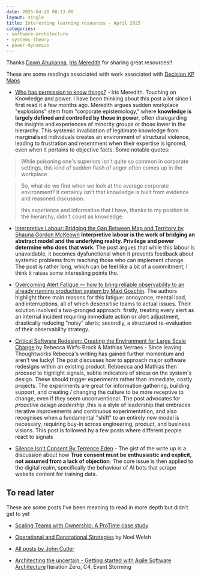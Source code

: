 ```yaml
---
date: 2025-04-20 00:13:00
layout: single
title: Interesting learning resources - April 2025
categories:
- software-architecture
- systems-theory
- power-dynamics
---
```


Thanks [Dawn Ahukanna](https://mastodon.social/@dahukanna), [Iris Meredith](https://mastodon.social/@iris_meredith) for sharing great resources!!

These are some readings associated with work associated with  [Decision KP Maps]({{site.url}})

* [Who has permission to know things?](https://deadsimpletech.com/blog/epistemology) - Iris Meredith. Touching on Knowledge and power. I have been thinking about this post a lot since I first read it a few months ago. Meredith argues sudden workplace "explosions" stem from "corporate epistemology," where **knowledge is largely defined and controlled by those in power**, often disregarding the insights and experiences of minority groups or those lower in the hierarchy. This systemic invalidation of legitimate knowledge from marginalised individuals creates an environment of structural violence, leading to frustration and resentment when their expertise is ignored, even when it pertains to objective facts.
Some notable quotes:

> While poisoning one's superiors isn't quite so common in corporate settings, this kind of sudden flash of anger often comes up in the workplace

>So, what do we find when we look at the average corporate environment? It certainly isn't that knowledge is built from evidence and reasoned discussion.
>
> this experience and information that I have, thanks to my position in the hierarchy, didn't count as knowledge. 

* [Interpretive Labour: Bridging the Gap Between Map and Territory by Shauna Gordon McKeown](https://www.rethinkingpower.info/how-interpretive-labor-straddles-the-gap-between-rules-and-reality/) **Interpretive labour is the work of bridging an abstract model and the underlying reality. Privilege and power determine who does that work**. The post argues that while this labour is unavoidable, it becomes dysfunctional when it prevents feedback about systemic problems from reaching those who can implement change. The post is rather long, which can be feel like a bit of a commitment, I think it raises some interesting points tho.

* [Overcoming Alert Fatigue — how to bring reliable observability to an already running production system by Maxi Goschin](https://blog.misterspex.tech/overcoming-alert-fatigue-how-to-bring-reliable-observability-to-an-already-running-production-89efe7a4549a). The authors highlight three main reasons for this fatigue: annoyance, mental load, and interruptions, all of which desensitise teams to actual issues. Their solution involved a two-pronged approach: firstly, treating every alert as an internal incident requiring immediate action or alert adjustment, drastically reducing "noisy" alerts; secondly, a structured re-evaluation of their observability strategy. 

* [Critical Software Redesign: Creating the Environment for Large Scale Change](https://wirfs-brock.com/rebecca/blog/2025/04/14/) by Rebecca Wirfs-Brock & Mathias Verraes - Since leaving Thoughtworks Rebecca's writing has gained further momentum and aren't we lucky! The post discusses how to approach major software redesigns within an existing product. Rebbecca and Mathias then proceed to  highlight signals, subtle indicators of stress on the system's design. These should trigger experiments rather than immediate, costly projects. 
The experiments are great for information gathering, building support, and creating / changing the culture to be more receptive to  change, even if they seem unconventional. The post advocates for _proactive design leadership_ ,this is a style of leadership that embraces iterative improvements and continuous experimentation, and also recognises when a fundamental "shift" to an entirely new model is necessary, requiring buy-in across engineering, product, and business visions.
This post is followed by a few posts where different people react to signals



* [Silence Isn't Consent By Terrence Eden](https://shkspr.mobi/blog/2023/04/silence-isnt-consent/) - The gist of the write up is a discussion about how **True consent must be enthusiastic and explicit, not assumed from a lack of objection**. The core issue is then applied to the digital realm, specifically the behaviour of AI bots that scrape website content for training data. 


## To read later

These are some posts I've been meaning to read in more depth but didn't get to yet

* [Scaling Teams with Ownership: A ProTime case study](https://aardling.eu/en/insights/scaling-teams-with-ownership-a-protime-case-study)

* [Operational and Denotational Strategies](https://noelwelsh.com/posts/operational-denotational-understanding/) by  Noel Welsh

* [All posts by John Cutler](https://publish.obsidian.md/cutlefish/Welcome)

* [Architecting the uncertain - Getting started with Agile Software Architecture](https://printhelloworld.de/posts/iteration-zero-architecture/) Iteration Zero, C4, Event Storming